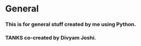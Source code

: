# General
### This is for general stuff created by me using Python.
### TANKS co-created by Divyam Joshi.
